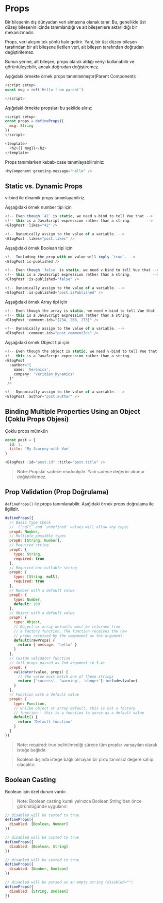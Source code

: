# Props
Bir bileşenin dış dünyadan veri almasına olanak tanır. Bu, genellikle üst düzey bileşenin içinde tanımlandığı ve alt bileşenlere aktarıldığı bir mekanizmadır.

Props, veri akışını tek yönlü hale getirir. Yani, bir üst düzey bileşen tarafından bir alt bileşene iletilen veri, alt bileşen tarafından doğrudan değiştirilemez. 

Bunun yerine, alt bileşen, props olarak aldığı veriyi kullanabilir ve görüntüleyebilir, ancak doğrudan değiştiremez.

Aşığıdaki örnekte örnek props tanımlanmıştır(Parent Component):
```js
<script setup>
const msg = ref('Hello from parent')

</script>
```
Aşığıdaki örnekte propsları bu şekilde alırız:
```js
<script setup>
const props = defineProps({
  msg: String
})
</script>

<template>
  <h2>{{ msg}}</h2>
</template>
```
Props tanımlarken kebab-case tanımlayabilirsiniz:
```js
<MyComponent greeting-message="hello" />
```
## Static vs. Dynamic Props 
v-bind ile dinamik props tanımlayabiliriz.

Aşşağıdaki örnek number tipi için
```js
<!-- Even though `42` is static, we need v-bind to tell Vue that -->
<!-- this is a JavaScript expression rather than a string.       -->
<BlogPost :likes="42" />

<!-- Dynamically assign to the value of a variable. -->
<BlogPost :likes="post.likes" />
```
Aşşağıdaki örnek Boolean tipi için
```js
<!-- Including the prop with no value will imply `true`. -->
<BlogPost is-published />

<!-- Even though `false` is static, we need v-bind to tell Vue that -->
<!-- this is a JavaScript expression rather than a string.          -->
<BlogPost :is-published="false" />

<!-- Dynamically assign to the value of a variable. -->
<BlogPost :is-published="post.isPublished" />
```
Aşşağıdaki örnek Array tipi için
```js
<!-- Even though the array is static, we need v-bind to tell Vue that -->
<!-- this is a JavaScript expression rather than a string.            -->
<BlogPost :comment-ids="[234, 266, 273]" />

<!-- Dynamically assign to the value of a variable. -->
<BlogPost :comment-ids="post.commentIds" />
```
Aşşağıdaki örnek Object tipi için
```js
<!-- Even though the object is static, we need v-bind to tell Vue that -->
<!-- this is a JavaScript expression rather than a string.             -->
<BlogPost
  :author="{
    name: 'Veronica',
    company: 'Veridian Dynamics'
  }"
 />

<!-- Dynamically assign to the value of a variable. -->
<BlogPost :author="post.author" />
```
## Binding Multiple Properties Using an Object (Çoklu Props Objesi)
Çoklu props mümkün
```js
const post = {
  id: 1,
  title: 'My Journey with Vue'
}

<BlogPost :id="post.id" :title="post.title" />
```

> Note: Propslar sadece readonlydir. Yani sadece değerini okunur değiştirilemez.

## Prop Validation (Prop Doğrulama)
`defineProps()` ile props tanımlanabilir.
Aşığıdaki örnek props doğrulama ile ilgilidir.
```js
defineProps({
  // Basic type check
  //  (`null` and `undefined` values will allow any type)
  propA: Number,
  // Multiple possible types
  propB: [String, Number],
  // Required string
  propC: {
    type: String,
    required: true
  },
  // Required but nullable string
  propD: {
    type: [String, null],
    required: true
  },
  // Number with a default value
  propE: {
    type: Number,
    default: 100
  },
  // Object with a default value
  propF: {
    type: Object,
    // Object or array defaults must be returned from
    // a factory function. The function receives the raw
    // props received by the component as the argument.
    default(rawProps) {
      return { message: 'hello' }
    }
  },
  // Custom validator function
  // full props passed as 2nd argument in 3.4+
  propG: {
    validator(value, props) {
      // The value must match one of these strings
      return ['success', 'warning', 'danger'].includes(value)
    }
  },
  // Function with a default value
  propH: {
    type: Function,
    // Unlike object or array default, this is not a factory
    // function - this is a function to serve as a default value
    default() {
      return 'Default function'
    }
  }
})
```
> Note: required: true belirtilmediği sürece tüm proplar varsayılan olarak isteğe bağlıdır.

>  Boolean dışında isteğe bağlı olmayan bir prop tanımsız değere sahip olacaktır.
## Boolean Casting 
Boolean için özel durum vardır.

> Note: Boolean casting kuralı yalnızca Boolean String'den önce göründüğünde uygulanır:
```js
// disabled will be casted to true
defineProps({
  disabled: [Boolean, Number]
})

// disabled will be casted to true
defineProps({
  disabled: [Boolean, String]
})

// disabled will be casted to true
defineProps({
  disabled: [Number, Boolean]
})

// disabled will be parsed as an empty string (disabled="")
defineProps({
  disabled: [String, Boolean]
})
```